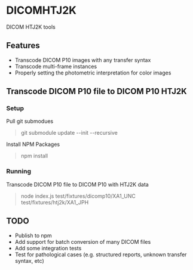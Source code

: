 # DICOMHTJ2K
DICOM HTJ2K tools

## Features

* Transcode DICOM P10 images with any transfer syntax
* Transcode multi-frame instances
* Properly setting the photometric interpretation for color images

## Transcode DICOM P10 file to DICOM P10 HTJ2K

### Setup

Pull git submodues

> git submodule update --init --recursive

Install NPM Packages

> npm install

### Running

Transcode DICOM P10 file to DICOM P10 with HTJ2K data

> node index.js test/fixtures/dicomp10/XA1_UNC test/fixtures/htj2k/XA1_JPH

## TODO

* Publish to npm
* Add support for batch conversion of many DICOM files
* Add some integration tests
* Test for pathological cases (e.g. structured reports, unknown transfer syntax, etc)
